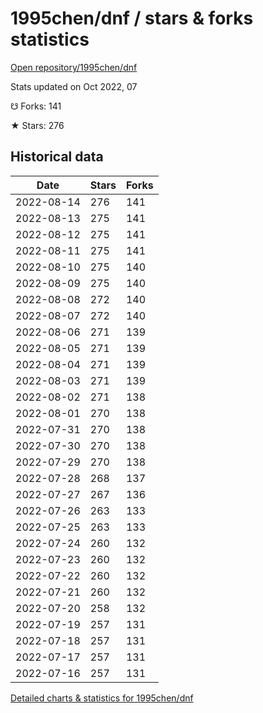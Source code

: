 # 1995chen/dnf / stars & forks statistics

[Open repository/1995chen/dnf](https://github.com/1995chen/dnf)

Stats updated on Oct 2022, 07

☋ Forks: 141

★ Stars: 276

## Historical data
| Date | Stars | Forks |
|------|-------|-------|
| 2022-08-14 | 276 | 141 | 
| 2022-08-13 | 275 | 141 | 
| 2022-08-12 | 275 | 141 | 
| 2022-08-11 | 275 | 141 | 
| 2022-08-10 | 275 | 140 | 
| 2022-08-09 | 275 | 140 | 
| 2022-08-08 | 272 | 140 | 
| 2022-08-07 | 272 | 140 | 
| 2022-08-06 | 271 | 139 | 
| 2022-08-05 | 271 | 139 | 
| 2022-08-04 | 271 | 139 | 
| 2022-08-03 | 271 | 139 | 
| 2022-08-02 | 271 | 138 | 
| 2022-08-01 | 270 | 138 | 
| 2022-07-31 | 270 | 138 | 
| 2022-07-30 | 270 | 138 | 
| 2022-07-29 | 270 | 138 | 
| 2022-07-28 | 268 | 137 | 
| 2022-07-27 | 267 | 136 | 
| 2022-07-26 | 263 | 133 | 
| 2022-07-25 | 263 | 133 | 
| 2022-07-24 | 260 | 132 | 
| 2022-07-23 | 260 | 132 | 
| 2022-07-22 | 260 | 132 | 
| 2022-07-21 | 260 | 132 | 
| 2022-07-20 | 258 | 132 | 
| 2022-07-19 | 257 | 131 | 
| 2022-07-18 | 257 | 131 | 
| 2022-07-17 | 257 | 131 | 
| 2022-07-16 | 257 | 131 | 


[Detailed charts & statistics for 1995chen/dnf](https://reviewgithub.com/rep/1995chen/dnf)
